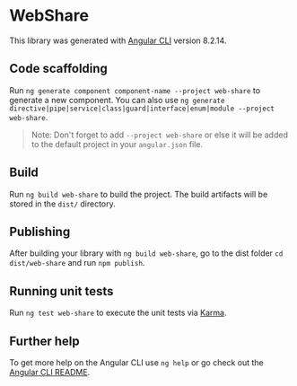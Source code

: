 # WebShare

This library was generated with [Angular CLI](https://github.com/angular/angular-cli) version 8.2.14.

## Code scaffolding

Run `ng generate component component-name --project web-share` to generate a new component. You can also use `ng generate directive|pipe|service|class|guard|interface|enum|module --project web-share`.
> Note: Don't forget to add `--project web-share` or else it will be added to the default project in your `angular.json` file. 

## Build

Run `ng build web-share` to build the project. The build artifacts will be stored in the `dist/` directory.

## Publishing

After building your library with `ng build web-share`, go to the dist folder `cd dist/web-share` and run `npm publish`.

## Running unit tests

Run `ng test web-share` to execute the unit tests via [Karma](https://karma-runner.github.io).

## Further help

To get more help on the Angular CLI use `ng help` or go check out the [Angular CLI README](https://github.com/angular/angular-cli/blob/master/README.md).
